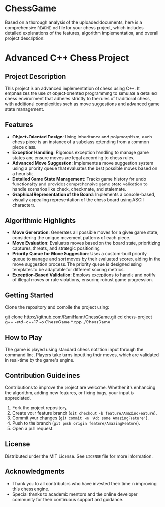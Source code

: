 # ChessGame
Based on a thorough analysis of the uploaded documents, here is a comprehensive `README.md` file for your chess project, which includes detailed explanations of the features, algorithm implementation, and overall project description:

# Advanced C++ Chess Project

## Project Description
This project is an advanced implementation of chess using C++. It emphasizes the use of object-oriented programming to simulate a detailed chess environment that adheres strictly to the rules of traditional chess, with additional complexities such as move suggestions and advanced game state management.

## Features

- **Object-Oriented Design**: Using inheritance and polymorphism, each chess piece is an instance of a subclass extending from a common piece class.
- **Exception Handling**: Rigorous exception handling to manage game states and ensure moves are legal according to chess rules.
- **Advanced Move Suggestion**: Implements a move suggestion system using a priority queue that evaluates the best possible moves based on a heuristic.
- **Detailed Game State Management**: Tracks game history for undo functionality and provides comprehensive game state validation to handle scenarios like check, checkmate, and stalemate.
- **Graphical Representation of the Board**: Implements a console-based, visually appealing representation of the chess board using ASCII characters.

## Algorithmic Highlights

- **Move Generation**: Generates all possible moves for a given game state, considering the unique movement patterns of each piece.
- **Move Evaluation**: Evaluates moves based on the board state, prioritizing captures, threats, and strategic positioning.
- **Priority Queue for Move Suggestion**: Uses a custom-built priority queue to manage and sort moves by their evaluated scores, aiding in the move suggestion process. The priority queue is designed using templates to be adaptable for different scoring metrics.
- **Exception-Based Validation**: Employs exceptions to handle and notify of illegal moves or rule violations, ensuring robust game progression.

## Getting Started

Clone the repository and compile the project using:

git clone https://github.com/RamiHann/ChessGame.git
cd chess-project
g++ -std=c++17 -o ChessGame *.cpp
./ChessGame

## How to Play

The game is played using standard chess notation input through the command line. Players take turns inputting their moves, which are validated in real-time by the game's engine.

## Contribution Guidelines

Contributions to improve the project are welcome. Whether it's enhancing the algorithm, adding new features, or fixing bugs, your input is appreciated.

1. Fork the project repository.
2. Create your feature branch (`git checkout -b feature/AmazingFeature`).
3. Commit your changes (`git commit -m 'Add some AmazingFeature'`).
4. Push to the branch (`git push origin feature/AmazingFeature`).
5. Open a pull request.

## License

Distributed under the MIT License. See `LICENSE` file for more information.

## Acknowledgments

- Thank you to all contributors who have invested their time in improving this chess engine.
- Special thanks to academic mentors and the online developer community for their continuous support and guidance.

